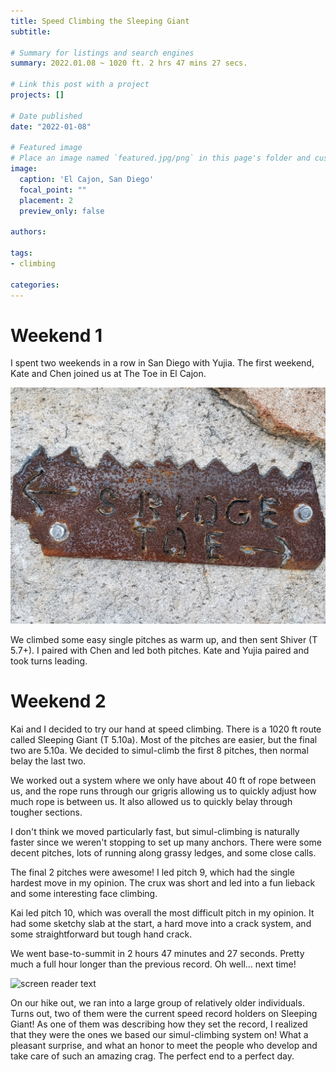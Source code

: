 ```yaml
---
title: Speed Climbing the Sleeping Giant
subtitle: 

# Summary for listings and search engines
summary: 2022.01.08 ~ 1020 ft. 2 hrs 47 mins 27 secs.

# Link this post with a project
projects: []

# Date published
date: "2022-01-08"

# Featured image
# Place an image named `featured.jpg/png` in this page's folder and customize its options here.
image:
  caption: 'El Cajon, San Diego'
  focal_point: ""
  placement: 2
  preview_only: false

authors:

tags:
- climbing

categories:
---
```


Weekend 1
=========

I spent two weekends in a row in San Diego with Yujia. The first weekend, Kate and Chen joined us at The Toe in El Cajon.

![screen reader text](sign.jpg "Sign for The Toe")

We climbed some easy single pitches as warm up, and then sent Shiver (T 5.7+). I paired with Chen and led both pitches. Kate and Yujia paired and took turns leading.

Weekend 2
=========

Kai and I decided to try our hand at speed climbing. There is a 1020 ft route called Sleeping Giant (T 5.10a). Most of the pitches are easier, but the final two are 5.10a. We decided to simul-climb the first 8 pitches, then normal belay the last two.

We worked out a system where we only have about 40 ft of rope between us, and the rope runs through our grigris allowing us to quickly adjust how much rope is between us. It also allowed us to quickly belay through tougher sections.

I don't think we moved particularly fast, but simul-climbing is naturally faster since we weren't stopping to set up many anchors. There were some decent pitches, lots of running along grassy ledges, and some close calls.

The final 2 pitches were awesome! I led pitch 9, which had the single hardest move in my opinion. The crux was short and led into a fun lieback and some interesting face climbing.

Kai led pitch 10, which was overall the most difficult pitch in my opinion. It had some sketchy slab at the start, a hard move into a crack system, and some straightforward but tough hand crack.

We went base-to-summit in 2 hours 47 minutes and 27 seconds. Pretty much a full hour longer than the previous record. Oh well... next time!

![screen reader text](top.jpg "On top of Sleeping Giant")

On our hike out, we ran into a large group of relatively older individuals. Turns out, two of them were the current speed record holders on Sleeping Giant! As one of them was describing how they set the record, I realized that they were the ones we based our simul-climbing system on! What a pleasant surprise, and what an honor to meet the people who develop and take care of such an amazing crag. The perfect end to a perfect day.